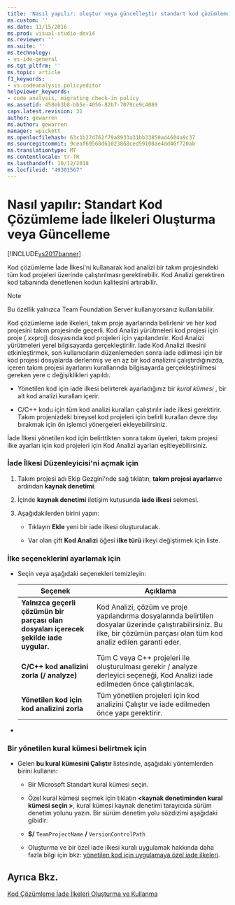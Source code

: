 ```yaml
---
title: 'Nasıl yapılır: oluştur veya güncelleştir standart kod çözümleme iade ilkeleri | Microsoft Docs'
ms.custom: ''
ms.date: 11/15/2016
ms.prod: visual-studio-dev14
ms.reviewer: ''
ms.suite: ''
ms.technology:
- vs-ide-general
ms.tgt_pltfrm: ''
ms.topic: article
f1_keywords:
- vs.codeanalysis.policyeditor
helpviewer_keywords:
- code analysis, migrating check-in policy
ms.assetid: 458eb3b8-bb5e-4056-82b7-7079ce9c4089
caps.latest.revision: 31
author: gewarren
ms.author: gewarren
manager: wpickett
ms.openlocfilehash: 63c1b27d762f79a8933a31bb33850ad4604a9c37
ms.sourcegitcommit: 9ceaf69568d61023868ced59108ae4dd46f720ab
ms.translationtype: MT
ms.contentlocale: tr-TR
ms.lasthandoff: 10/12/2018
ms.locfileid: "49301567"
---
```

# <a name="how-to-create-or-update-standard-code-analysis-check-in-policies"></a>Nasıl yapılır: Standart Kod Çözümleme İade İlkeleri Oluşturma veya Güncelleme
[!INCLUDE[vs2017banner](../includes/vs2017banner.md)]

Kod çözümleme İade İlkesi'ni kullanarak kod analizi bir takım projesindeki tüm kod projeleri üzerinde çalıştırılması gerektirebilir. Kod Analizi gerektiren kod tabanında denetlenen kodun kalitesini artırabilir.  
  
> [!NOTE]
>  Bu özellik yalnızca Team Foundation Server kullanıyorsanız kullanılabilir.  
  
 Kod çözümleme iade ilkeleri, takım proje ayarlarında belirlenir ve her kod projesini takım projesinde geçerli. Kod Analizi yürütmeleri kod projesi için proje (.xxproj) dosyasında kod projeleri için yapılandırılır. Kod Analizi yürütmeleri yerel bilgisayarda gerçekleştirilir. İade Kod Analizi ilkesini etkinleştirmek, son kullanıcıların düzenlemeden sonra iade edilmesi için bir kod projesi dosyalarda derlenmiş ve en az bir kod analizini çalıştırdığınızda, içeren takım projesi ayarlarını kurallarında bilgisayarda gerçekleştirilmesi gereken yere c değişiklikleri yapıldı.  
  
-   Yönetilen kod için iade ilkesi belirterek ayarladığınız bir *kural kümesi* , bir alt kod analizi kuralları içerir.  
  
-   C/C++ kodu için tüm kod analizi kuralları çalıştırılır iade ilkesi gerektirir. Takım projenizdeki bireysel kod projeleri için belirli kuralları devre dışı bırakmak için ön işlemci yönergeleri ekleyebilirsiniz.  
  
 İade İlkesi yönetilen kod için belirttikten sonra takım üyeleri, takım projesi ilke ayarları için kod projeleri için Kod Analizi ayarları eşitleyebilirsiniz.  
  
### <a name="to-open-the-check-in-policy-editor"></a>İade İlkesi Düzenleyicisi'ni açmak için  
  
1.  Takım projesi adı Ekip Gezgini'nde sağ tıklatın, **takım projesi ayarları**ve ardından **kaynak denetimi**.  
  
2.  İçinde **kaynak denetimi** iletişim kutusunda **iade ilkesi** sekmesi.  
  
3.  Aşağıdakilerden birini yapın:  
  
    -   Tıklayın **Ekle** yeni bir iade ilkesi oluşturulacak.  
  
    -   Var olan çift **Kod Analizi** öğesi **ilke türü** ilkeyi değiştirmek için liste.  
  
### <a name="to-set-policy-options"></a>İlke seçeneklerini ayarlamak için  
  
-   Seçin veya aşağıdaki seçenekleri temizleyin:  
  
    |Seçenek|Açıklama|  
    |------------|-----------------|  
    |**Yalnızca geçerli çözümün bir parçası olan dosyaları içerecek şekilde iade uygular.**|Kod Analizi, çözüm ve proje yapılandırma dosyalarında belirtilen dosyalar üzerinde çalıştırabilirsiniz. Bu ilke, bir çözümün parçası olan tüm kod analiz edilen garanti eder.|  
    |**C/C++ kod analizini zorla (/ analyze)**|Tüm C veya C++ projeleri ile oluşturulması gerekir / analyze derleyici seçeneği, Kod Analizi iade edilmeden önce çalıştırılacak.|  
    |**Yönetilen kod için kod analizini zorla**|Tüm yönetilen projeleri için kod analizini Çalıştır ve iade edilmeden önce yapı gerektirir.|  
  
-  
  
### <a name="to-specify-a-managed-rule-set"></a>Bir yönetilen kural kümesi belirtmek için  
  
-   Gelen **bu kural kümesini Çalıştır** listesinde, aşağıdaki yöntemlerden birini kullanın:  
  
    -   Bir Microsoft Standart kural kümesi seçin.  
  
    -   Özel kural kümesi seçmek için tıklatın  **\<kaynak denetiminden kural kümesi seçin >**, kural kümesi kaynak denetimi tarayıcıda sürüm denetim yolunu yazın. Bir sürüm denetim yolu sözdizimi aşağıdaki gibidir:  
  
    -   **$/** `TeamProjectName` **/** `VersionControlPath`  
  
    -   Oluşturma ve bir özel iade ilkesi kuralı uygulamak hakkında daha fazla bilgi için bkz: [yönetilen kod için uygulamaya özel iade ilkeleri](../code-quality/implementing-custom-code-analysis-check-in-policies-for-managed-code.md).  
  
## <a name="see-also"></a>Ayrıca Bkz.  
 [Kod Çözümleme İade İlkeleri Oluşturma ve Kullanma](../code-quality/creating-and-using-code-analysis-check-in-policies.md)




